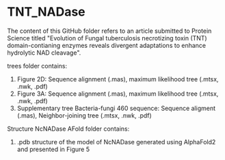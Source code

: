 # TNT_NADase
The content of this GitHub folder refers to an article submitted to Protein Science titled "Evolution of Fungal tuberculosis necrotizing toxin (TNT) domain-contianing enzymes reveals divergent adaptations to enhance hydrolytic NAD cleavage".

trees folder contains:

1) Figure 2D: Sequence alignment (.mas), maximum likelihood tree (.mtsx, .nwk, .pdf)
2) Figure 3A: Sequence alignment (.mas), maximum likelihood tree (.mtsx, .nwk, .pdf)
3) Supplementary tree Bacteria-fungi 460 sequence: Sequence aligment (.mas), Neighbor-joining tree (.mtsx, .nwk, .pdf)

Structure NcNADase AFold folder contains:

1) .pdb structure of the model of NcNADase generated using AlphaFold2 and presented in Figure 5
